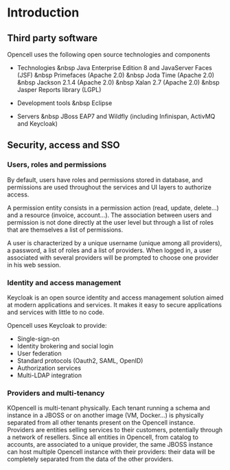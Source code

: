 # Introduction

## Third party software

Opencell uses the following open source technologies and components

* Technologies
&nbsp Java Enterprise Edition 8 and JavaServer Faces (JSF) 
&nbsp Primefaces (Apache 2.0)
&nbsp Joda Time (Apache 2.0)
&nbsp Jackson 2.1.4 (Apache 2.0)
&nbsp Xalan 2.7 (Apache 2.0)
&nbsp Jasper Reports library (LGPL)

* Development tools
&nbsp Eclipse

* Servers
&nbsp JBoss EAP7 and Wildfly (including Infinispan, ActivMQ and Keycloak)

## Security, access and SSO

### Users, roles and permissions

By default, users have roles and permissions stored in database, and permissions are used throughout the services and UI layers to authorize access.

A permission entity consists in a permission action (read, update, delete…) and a resource (invoice, account…).
The association between users and permission is not done directly at the user level but through a list of roles that are themselves a list of permissions. 

A user is characterized by a unique username (unique among all providers), a password, a list of roles and a list of providers. When logged in, a user associated with several providers will be prompted to choose one provider in his web session.

### Identity and access management

Keycloak is an open source identity and access management solution aimed at modern applications and services. It makes it easy to secure applications and services with little to no code.

Opencell uses Keycloak to provide:
* Single-sign-on 
* Identity brokering and social login
* User federation
* Standard protocols (Oauth2, SAML, OpenID)
* Authorization services
* Multi-LDAP integration

### Providers and multi-tenancy

KOpencell is multi-tenant physically. Each tenant running a schema and instance in a JBOSS or on another image (VM, Docker…) is physically separated from all other tenants present on the Opencell instance. 
Providers are entities selling services to their customers, potentially through a network of resellers. Since all entities in Opencell, from catalog to accounts, are associated to a unique provider, the same JBOSS instance can host multiple Opencell instance with their providers: their data will be completely separated from the data of the other providers.



